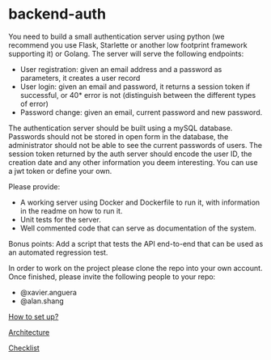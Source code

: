 # backend-auth


You need to build a small authentication server using python (we recommend you use Flask, Starlette or another low footprint framework supporting it) or Golang.
The server will serve the following endpoints:

* User registration: given an email address and a password as parameters, it creates a user record
* User login: given an email and password, it returns a session token if successful, or 40* error is not (distinguish between the different types of error)
* Password change: given an email, current password and new password.

The authentication server should be built using a mySQL database.
Passwords should not be stored in open form in the database, the administrator should not be able to see the current passwords of users.
The session token returned by the auth server should encode the user ID, the creation date and any other information you deem interesting. You can use a jwt token or define your own.

Please provide:
* A working server using Docker and Dockerfile to run it, with information in the readme on how to run it.
* Unit tests for the server.
* Well commented code that can serve as documentation of the  system.



Bonus points: Add a script that tests the API end-to-end that can be used as an automated regression test.

 
In order to work on the project please clone the repo into your own account. 
Once finished, please invite the following people to your repo:
* @xavier.anguera
* @alan.shang


[How to set up?](documents/setup.md)

[Architecture](documents/architecture.md)

[Checklist](documents/CHECKLIST.md)


